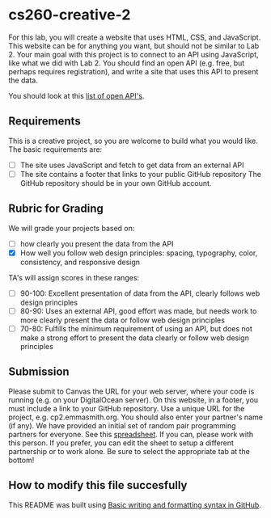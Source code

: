 # cs260-creative-2

For this lab, you will create a website that uses HTML, CSS, and JavaScript. This website can be for anything you want, but should not be similar to Lab 2.
Your main goal with this project is to connect to an API using JavaScript, like what we did with Lab 2. You should find an open API (e.g. free, but perhaps requires registration), and write a site that uses this API to present the data.

You should look at this [list of open API's](https://github.com/toddmotto/public-apis).

## Requirements
This is a creative project, so you are welcome to build what you would like. The basic requirements are:
- [ ] The site uses JavaScript and fetch to get data from an external API
- [ ] The site contains a footer that links to your public GitHub repository
The GitHub repository should be in your own GitHub account.

## Rubric for Grading
We will grade your projects based on:
- [ ] how clearly you present the data from the API
- [x] How well you follow web design principles: spacing, typography, color, consistency, and responsive design

TA's will assign scores in these ranges:
- [ ] 90-100: Excellent presentation of data from the API, clearly follows web design principles
- [ ] 80-90: Uses an external API, good effort was made, but needs work to more clearly present the data or follow web design principles
- [ ] 70-80: Fulfills the minimum requirement of using an API, but does not make a strong effort to present the data clearly or follow web design principles

## Submission
Please submit to Canvas the URL for your web server, where your code is running (e.g. on your DigitalOcean server). On this website, in a footer, you must include a link to your GitHub repository. Use a unique URL for the project, e.g. cp2.emmasmith.org.
You should also enter your partner's name (if any).
We have provided an initial set of random pair programming partners for everyone. See this [spreadsheet](https://docs.google.com/spreadsheets/d/1c5lOrCENOqa_Lfs2T_SSVozyBbTdY9bMgb6I4_trh1s/edit#gid=1017783893). If you can, please work with this person. If you prefer, you can edit the sheet to setup a different partnership or to work alone.
Be sure to select the appropriate tab at the bottom!

## How to modify this file succesfully
This README was built using [Basic writing and formatting syntax in GitHub](https://help.github.com/articles/basic-writing-and-formatting-syntax/#links).
